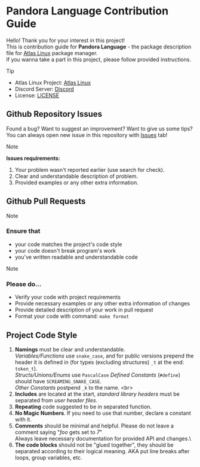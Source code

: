 [Discord]: https://discord.gg/DmxAne5hcA
[Atlas Linux]: https://github.com/AtlasLinux
[LICENSE]: https://github.com/AtlasLinux/pnd-language/blob/main/LICENSE
[Issues]: https://github.com/AtlasLinux/pnd-language/issues

# Pandora Language Contribution Guide
Hello! Thank you for your interest in this project! <br/>
This is contribution guide for **Pandora Language** - the package description file for [Atlas Linux] package manager. <br/>
If you wanna take a part in this project, please follow provided instructions.

> [!TIP]
> - Atlas Linux Project: [Atlas Linux]
> - Discord Server: [Discord]
> - License: [LICENSE]

## Github Repository Issues
Found a bug? Want to suggest an improvement? Want to give us some tips? <br/>
You can always open new issue in this repository with [Issues] tab!

> [!NOTE]
> **Issues requirements:**
> 1. Your problem wasn't reported earlier (use search for check).
> 2. Clear and understandable description of problem.
> 3. Provided examples or any other extra information.

## Github Pull Requests
> [!NOTE]
> ### Ensure that
> - your code matches the project's code style
> - your code doesn't break program's work
> - you've written readable and understandable code

> [!NOTE]
> ### Please do...
> - Verify your code with project requirements
> - Provide necessary examples or any other extra information of changes
> - Provide detailed description of your work in pull request
> - Format your code with command: `make format`

## Project Code Style
1. **Namings** must be clear and understandable. <br/>
_Variables/Functions_ use `snake_case`, and for public versions prepend the header it is defined in (for types (excluding structures) `_t` at the end: `token_t`). <br/>
_Structs/Unions/Enums_ use `PascalCase`
_Defined Constants_ (`#define`) should have `SCREAMING_SNAKE_CASE`. <br/>
_Other Constants_ postpend `_k` to the name. <br\>
3. **Includes** are located at the start, _standard library headers_ must be separated from _user header files_.
4. **Repeating** code suggested to be in separated function.
5. **No Magic Numbers**. If you need to use that number, declare a constant with it.
6. **Comments** should be minimal and helpful. Please do not leave a comment saying \"_foo_ gets set to _7_\" <br/>
Always leave necessary documentation for provided API and changes.\
7. **The code blocks** should not be "glued together", they should be separated according to their logical meaning. AKA put line breaks after loops, group variables, etc.
